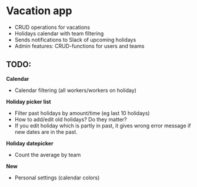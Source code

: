 # Vacation app

* CRUD operations for vacations
* Holidays calendar with team filtering
* Sends notifications to Slack of upcoming holidays
* Admin features: CRUD-functions for users and teams

## TODO:
**Calendar**

* Calendar filtering (all workers/workers on holiday)

**Holiday picker list**

* Filter past holidays by amount/time (eg last 10 holidays)
* How to add/edit old holidays? Do they matter?
* If you edit holiday which is partly in past, it gives wrong error message if new dates are in the past.

**Holiday datepicker**

* Count the average by team

**New**

* Personal settings (calendar colors)